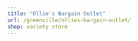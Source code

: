 ```yaml
---
title: "Ollie's Bargain Outlet"
url: /greenville/ollies-bargain-outlet/
shop: variety store
---
```

